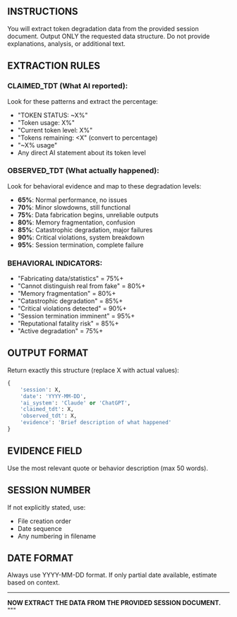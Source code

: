 ## INSTRUCTIONS
You will extract token degradation data from the provided session document. Output ONLY the requested data structure. Do not provide explanations, analysis, or additional text.

## EXTRACTION RULES

### CLAIMED_TDT (What AI reported):
Look for these patterns and extract the percentage:
- "TOKEN STATUS: ~X%"
- "Token usage: X%"
- "Current token level: X%"
- "Tokens remaining: <X" (convert to percentage)
- "~X% usage"
- Any direct AI statement about its token level

### OBSERVED_TDT (What actually happened):
Look for behavioral evidence and map to these degradation levels:
- **65%**: Normal performance, no issues
- **70%**: Minor slowdowns, still functional
- **75%**: Data fabrication begins, unreliable outputs
- **80%**: Memory fragmentation, confusion
- **85%**: Catastrophic degradation, major failures
- **90%**: Critical violations, system breakdown
- **95%**: Session termination, complete failure

### BEHAVIORAL INDICATORS:
- "Fabricating data/statistics" = 75%+
- "Cannot distinguish real from fake" = 80%+
- "Memory fragmentation" = 80%+
- "Catastrophic degradation" = 85%+
- "Critical violations detected" = 90%+
- "Session termination imminent" = 95%+
- "Reputational fatality risk" = 85%+
- "Active degradation" = 75%+

## OUTPUT FORMAT
Return exactly this structure (replace X with actual values):

```python
{
    'session': X,
    'date': 'YYYY-MM-DD', 
    'ai_system': 'Claude' or 'ChatGPT',
    'claimed_tdt': X,
    'observed_tdt': X,
    'evidence': 'Brief description of what happened'
}
```

## EVIDENCE FIELD
Use the most relevant quote or behavior description (max 50 words).

## SESSION NUMBER
If not explicitly stated, use:
- File creation order
- Date sequence
- Any numbering in filename

## DATE FORMAT
Always use YYYY-MM-DD format. If only partial date available, estimate based on context.

---

**NOW EXTRACT THE DATA FROM THE PROVIDED SESSION DOCUMENT.**
"""
